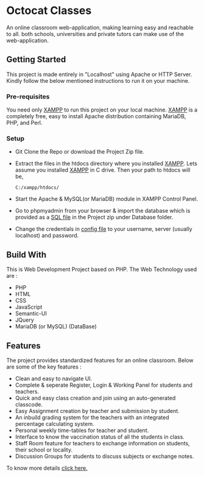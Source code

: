 # Octocat Classes
An online classroom web-application, making learning easy and reachable to all. 
both schools, universities and private tutors can make use of the web-application.

## Getting Started

This project is made entirely in "Localhost" using Apache or HTTP Server. Kindly follow the below mentioned instructions to run it on your machine.

### Pre-requisites

You need only [XAMPP](https://www.apachefriends.org/index.html) to run this project on your local machine.
[XAMPP](https://www.apachefriends.org/index.html) is a completely free, easy to install Apache distribution containing MariaDB, PHP, and Perl.

### Setup

* Git Clone the Repo or download the Project Zip file.
* Extract the files in the htdocs directory where you installed [XAMPP](https://www.apachefriends.org/index.html).
  Lets assume you installed [XAMPP](https://www.apachefriends.org/index.html) in C drive. Then your path to htdocs will be,
  ```
  C:/xampp/htdocs/
  ```

* Start the Apache & MySQL(or MariaDB) module in XAMPP Control Panel.
* Go to phpmyadmin from your browser & import the database which is provided as a [SQL file](database/e_classrooms.sql) in the Project zip under Database folder.
* Change the credentials in [config file](includes/config.php) to your username, server (usually localhost) and password.

## Build With

This is Web Development Project based on PHP. The Web Technology used are : 
   * PHP
   * HTML
   * CSS
   * JavaScript
   * Semantic-UI
   * JQuery
   * MariaDB (or MySQL) (DataBase)

## Features
The project provides standardized features for an online classroom. Below are some of the key features : 
* Clean and easy to navigate UI.
* Complete & seperate Register, Login & Working Panel for students and teachers.
* Quick and easy class creation and join using an auto-generated classcode.
* Easy Assignment creation by teacher and submission by student.
* An inbuild grading system for the teachers with an integrated percentage calculating system.
* Personal weekly time-tables for teacher and student.
* Interface to know the vaccination status of all the students in class.
* Staff Room feature for teachers to exchange information on students, their school or locality.
* Discussion Groups for students to discuss subjects or exchange notes.

To know more details [click here.](docs/features.md)
    

